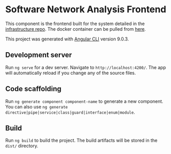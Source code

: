 # Software Network Analysis Frontend
This component is the frontend built for the system detailed in the [infrastructure repo](https://github.com/ryanlaycock/software-network-analysis-infrastructure).
The docker container can be pulled from [here](https://hub.docker.com/r/ryanlaycock/software-network-analysis-frontend).

This project was generated with [Angular CLI](https://github.com/angular/angular-cli) version 9.0.3.

## Development server

Run `ng serve` for a dev server. Navigate to `http://localhost:4200/`. The app will automatically reload if you change any of the source files.

## Code scaffolding

Run `ng generate component component-name` to generate a new component. You can also use `ng generate directive|pipe|service|class|guard|interface|enum|module`.

## Build

Run `ng build` to build the project. The build artifacts will be stored in the `dist/` directory.
